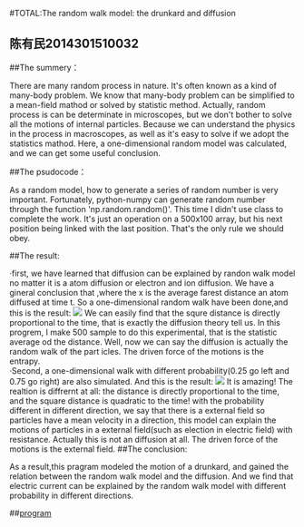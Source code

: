 #TOTAL:The random walk model: the drunkard and diffusion
##                                                                                                                          陈有民2014301510032
##The summery：

There are many random process in nature. It's often known as a kind of many-body problem. We know that many-body problem can be simplified to a mean-field mathod or solved by statistic method. Actually, random process is can be determinate in microscopes, but we don't bother to solve all the motions of internal particles. Because we can understand the physics in the process in macroscopes, as well as it's easy to solve if we adopt the statistics mathod. Here, a one-dimensional random model was calculated, and we can get some useful conclusion.

##The psudocode：

As a random model, how to generate a series of random number is very important. Fortunately, python-numpy can generate random number through the function 'np.random.random()'. This time I didn't use class to complete the work. It's just an operation on a 500x100 array, but his next position being linked with the last position. That's the only rule we should obey.

##The result:

·first, we have learned that diffusion can be explained by randon walk model no matter it is a atom diffusion or electron and ion diffusion. We have a gineral conclusion that  ,where the x is the average farest distance an atom diffused at time t. So a one-dimensional random walk have been done,and this is the result: 
![](https://raw.githubusercontent.com/feipai11/computationalphysics_N2013301020066/master/chapter7/figure_1.png)
We can easily find that the squre distance is directly proportional to the time, that is exactly the diffusion theory tell us. In this progrem, I make 500 sample to do this experimental, that is the statistic average od the distance. Well, now we can say the diffusion is actually the random walk of the part icles. The driven force of the motions is the entrapy.<br/>
·Second, a one-dimensional walk with different probability(0.25 go left and 0.75 go right) are also simulated. And this is the result: 
![](https://raw.githubusercontent.com/feipai11/computationalphysics_N2013301020066/master/chapter7/figure_2.png)
It is amazing! The realtion is diffrernt at all: the distance is directly proportional to the time, and the square distance is quadratic to the time! with the probability different in different direction, we say that there is a external field so particles have a mean velocity in a direction, this model can explain the motions of particles in a external field(such as election in electric field) with resistance. Actually this is not an diffusion at all. The driven force of the motions is the external field.
##The conclusion:

As a result,this pragram modeled the motion of a drunkard, and gained the relation between the random walk model and the diffusion. And we find that electric current can be explained by the random walk model with different probability in different directions.


##[program](https://github.com/shuaishuaimin/computationalphysics_N2014301510032/blob/master/program.py)
